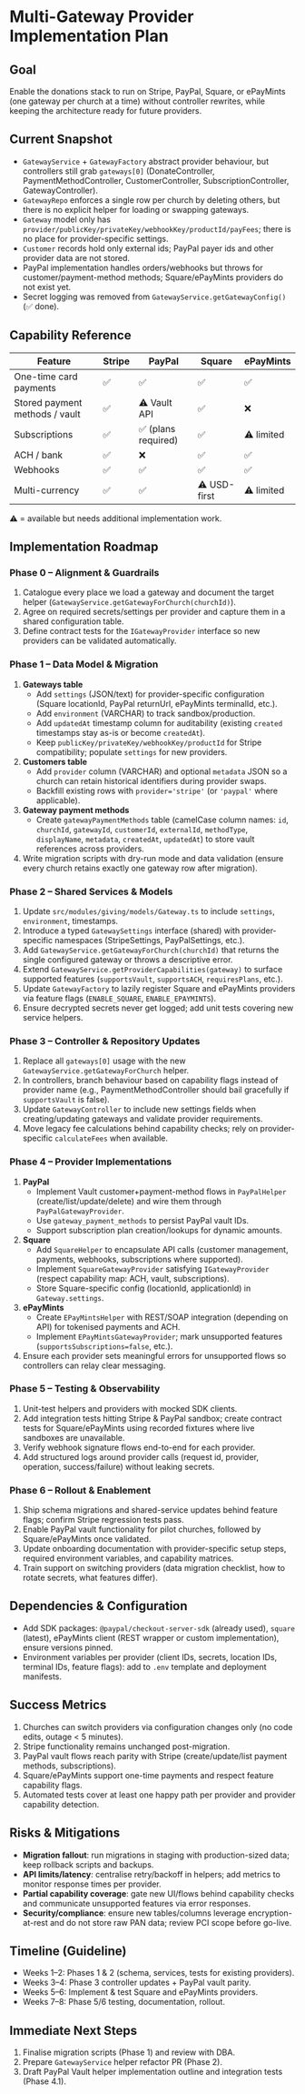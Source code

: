 # Multi-Gateway Provider Implementation Plan

## Goal
Enable the donations stack to run on Stripe, PayPal, Square, or ePayMints (one gateway per church at a time) without controller rewrites, while keeping the architecture ready for future providers.

## Current Snapshot
- `GatewayService` + `GatewayFactory` abstract provider behaviour, but controllers still grab `gateways[0]` (DonateController, PaymentMethodController, CustomerController, SubscriptionController, GatewayController).
- `GatewayRepo` enforces a single row per church by deleting others, but there is no explicit helper for loading or swapping gateways.
- `Gateway` model only has `provider/publicKey/privateKey/webhookKey/productId/payFees`; there is no place for provider-specific settings.
- `Customer` records hold only external ids; PayPal payer ids and other provider data are not stored.
- PayPal implementation handles orders/webhooks but throws for customer/payment-method methods; Square/ePayMints providers do not exist yet.
- Secret logging was removed from `GatewayService.getGatewayConfig()` (✅ done).

## Capability Reference
| Feature | Stripe | PayPal | Square | ePayMints |
|---------|--------|--------|--------|-----------|
| One-time card payments | ✅ | ✅ | ✅ | ✅ |
| Stored payment methods / vault | ✅ | ⚠️ Vault API | ✅ | ❌ |
| Subscriptions | ✅ | ✅ (plans required) | ✅ | ⚠️ limited |
| ACH / bank | ✅ | ❌ | ✅ | ✅ |
| Webhooks | ✅ | ✅ | ✅ | ✅ |
| Multi-currency | ✅ | ✅ | ⚠️ USD-first | ⚠️ limited |

⚠️ = available but needs additional implementation work.

## Implementation Roadmap

### Phase 0 – Alignment & Guardrails
1. Catalogue every place we load a gateway and document the target helper (`GatewayService.getGatewayForChurch(churchId)`).
2. Agree on required secrets/settings per provider and capture them in a shared configuration table.
3. Define contract tests for the `IGatewayProvider` interface so new providers can be validated automatically.

### Phase 1 – Data Model & Migration
1. **Gateways table**
   - Add `settings` (JSON/text) for provider-specific configuration (Square locationId, PayPal returnUrl, ePayMints terminalId, etc.).
   - Add `environment` (VARCHAR) to track sandbox/production.
   - Add `updatedAt` timestamp column for auditability (existing `created` timestamps stay as-is or become `createdAt`).
   - Keep `publicKey/privateKey/webhookKey/productId` for Stripe compatibility; populate `settings` for new providers.
2. **Customers table**
   - Add `provider` column (VARCHAR) and optional `metadata` JSON so a church can retain historical identifiers during provider swaps.
   - Backfill existing rows with `provider='stripe'` (or `'paypal'` where applicable).
3. **Gateway payment methods**
   - Create `gatewayPaymentMethods` table (camelCase column names: `id`, `churchId`, `gatewayId`, `customerId`, `externalId`, `methodType`, `displayName`, `metadata`, `createdAt`, `updatedAt`) to store vault references across providers.
4. Write migration scripts with dry-run mode and data validation (ensure every church retains exactly one gateway row after migration).

### Phase 2 – Shared Services & Models
1. Update `src/modules/giving/models/Gateway.ts` to include `settings`, `environment`, timestamps.
2. Introduce a typed `GatewaySettings` interface (shared) with provider-specific namespaces (StripeSettings, PayPalSettings, etc.).
3. Add `GatewayService.getGatewayForChurch(churchId)` that returns the single configured gateway or throws a descriptive error.
4. Extend `GatewayService.getProviderCapabilities(gateway)` to surface supported features (`supportsVault`, `supportsACH`, `requiresPlans`, etc.).
5. Update `GatewayFactory` to lazily register Square and ePayMints providers via feature flags (`ENABLE_SQUARE`, `ENABLE_EPAYMINTS`).
6. Ensure decrypted secrets never get logged; add unit tests covering new service helpers.

### Phase 3 – Controller & Repository Updates
1. Replace all `gateways[0]` usage with the new `GatewayService.getGatewayForChurch` helper.
2. In controllers, branch behaviour based on capability flags instead of provider name (e.g., PaymentMethodController should bail gracefully if `supportsVault` is false).
3. Update `GatewayController` to include new settings fields when creating/updating gateways and validate provider requirements.
4. Move legacy fee calculations behind capability checks; rely on provider-specific `calculateFees` when available.

### Phase 4 – Provider Implementations
1. **PayPal**
   - Implement Vault customer+payment-method flows in `PayPalHelper` (create/list/update/delete) and wire them through `PayPalGatewayProvider`.
   - Use `gateway_payment_methods` to persist PayPal vault IDs.
   - Support subscription plan creation/lookups for dynamic amounts.
2. **Square**
   - Add `SquareHelper` to encapsulate API calls (customer management, payments, webhooks, subscriptions where supported).
   - Implement `SquareGatewayProvider` satisfying `IGatewayProvider` (respect capability map: ACH, vault, subscriptions).
   - Store Square-specific config (locationId, applicationId) in `Gateway.settings`.
3. **ePayMints**
   - Create `EPayMintsHelper` with REST/SOAP integration (depending on API) for tokenised payments and ACH.
   - Implement `EPayMintsGatewayProvider`; mark unsupported features (`supportsSubscriptions=false`, etc.).
4. Ensure each provider sets meaningful errors for unsupported flows so controllers can relay clear messaging.

### Phase 5 – Testing & Observability
1. Unit-test helpers and providers with mocked SDK clients.
2. Add integration tests hitting Stripe & PayPal sandbox; create contract tests for Square/ePayMints using recorded fixtures where live sandboxes are unavailable.
3. Verify webhook signature flows end-to-end for each provider.
4. Add structured logs around provider calls (request id, provider, operation, success/failure) without leaking secrets.

### Phase 6 – Rollout & Enablement
1. Ship schema migrations and shared-service updates behind feature flags; confirm Stripe regression tests pass.
2. Enable PayPal vault functionality for pilot churches, followed by Square/ePayMints once validated.
3. Update onboarding documentation with provider-specific setup steps, required environment variables, and capability matrices.
4. Train support on switching providers (data migration checklist, how to rotate secrets, what features differ).

## Dependencies & Configuration
- Add SDK packages: `@paypal/checkout-server-sdk` (already used), `square` (latest), ePayMints client (REST wrapper or custom implementation), ensure versions pinned.
- Environment variables per provider (client IDs, secrets, location IDs, terminal IDs, feature flags): add to `.env` template and deployment manifests.

## Success Metrics
1. Churches can switch providers via configuration changes only (no code edits, outage < 5 minutes).
2. Stripe functionality remains unchanged post-migration.
3. PayPal vault flows reach parity with Stripe (create/update/list payment methods, subscriptions).
4. Square/ePayMints support one-time payments and respect feature capability flags.
5. Automated tests cover at least one happy path per provider and provider capability detection.

## Risks & Mitigations
- **Migration fallout**: run migrations in staging with production-sized data; keep rollback scripts and backups.
- **API limits/latency**: centralise retry/backoff in helpers; add metrics to monitor response times per provider.
- **Partial capability coverage**: gate new UI/flows behind capability checks and communicate unsupported features via error responses.
- **Security/compliance**: ensure new tables/columns leverage encryption-at-rest and do not store raw PAN data; review PCI scope before go-live.

## Timeline (Guideline)
- Weeks 1–2: Phases 1 & 2 (schema, services, tests for existing providers).
- Weeks 3–4: Phase 3 controller updates + PayPal vault parity.
- Weeks 5–6: Implement & test Square and ePayMints providers.
- Weeks 7–8: Phase 5/6 testing, documentation, rollout.

## Immediate Next Steps
1. Finalise migration scripts (Phase 1) and review with DBA.
2. Prepare `GatewayService` helper refactor PR (Phase 2).
3. Draft PayPal Vault helper implementation outline and integration tests (Phase 4.1).
